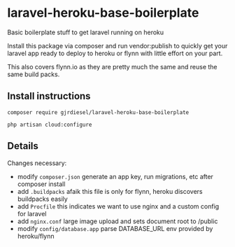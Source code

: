 # laravel-heroku-base-boilerplate
Basic boilerplate stuff to get laravel running on heroku

Install this package via composer and run vendor:publish to quickly get your
laravel app ready to deploy to heroku or flynn with little effort on your part.

This also covers flynn.io as they are pretty much the same and reuse the same build packs.

## Install instructions

```
composer require gjrdiesel/laravel-heroku-base-boilerplate

php artisan cloud:configure
```

## Details

Changes necessary:
- modify `composer.json` generate an app key, run migrations, etc after composer install
- add `.buildpacks` afaik this file is only for flynn, heroku discovers buildpacks easily
- add `Procfile` this indicates we want to use nginx and a custom config for laravel
- add `nginx.conf` large image upload and sets document root to /public
- modify `config/database.app` parse DATABASE_URL env provided by heroku/flynn
